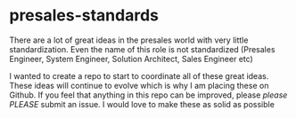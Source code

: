 # presales-standards
There are a lot of great ideas in the presales world with very little standardization. Even the name of this role is not standardized (Presales Engineer, System Engineer, Solution Architect, Sales Engineer etc)

I wanted to create a repo to start to coordinate all of these great ideas. These ideas will continue to evolve which is why I am placing these on Github. If you feel that anything in this repo can be improved, please *please* *PLEASE* submit an issue. I would love to make these as solid as possible
